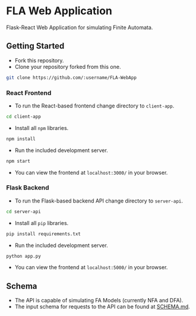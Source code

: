 # FLA Web Application

Flask-React Web Application for simulating Finite Automata.

## Getting Started

* Fork this repository.
* Clone your repository forked from this one.

```bash
git clone https://github.com/:username/FLA-WebApp
```

### React Frontend

* To run the React-based frontend change directory to `client-app`.

```bash
cd client-app
``` 

* Install all `npm` libraries.

```bash
npm install
```

* Run the included development server.

```bash
npm start
```

* You can view the frontend at `localhost:3000/` in your browser.

### Flask Backend

* To run the Flask-based backend API change directory to `server-api`.

```bash
cd server-api
``` 

* Install all `pip` libraries.

```bash
pip install requirements.txt
```

* Run the included development server.

```bash
python app.py
```

* You can view the frontend at `localhost:5000/` in your browser.

## Schema

* The API is capable of simulating FA Models (currently NFA and DFA).
* The input schema for requests to the API can be found at [SCHEMA.md](https://github.com/rushilrai/FLA-WebApp/blob/master/SCHEMA.md).
